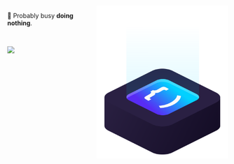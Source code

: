 <img src="ilus-code.svg" min-width="300px" max-width="300px" width="300px" align="right" alt="logo iuricode">

<p align="left"> 
 🥴 Probably busy <strong>doing nothing</strong>.
</p>

<br>

<p align="left">
  <a href="“https://discordapp.com/users/526747520802750467/" alt="Discord">
    <img src="https://img.shields.io/badge/-Discord-6610F2?style=for-the-badge&logo=Discord&logoColor=FFFFFF&link=https://discord.gg/QevDJqCzaY"/>
  </a>
</p>
